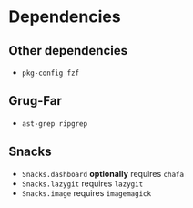 # Dependencies

## Other dependencies

- `pkg-config fzf`

## Grug-Far

- `ast-grep ripgrep`

## Snacks

- `Snacks.dashboard` **optionally** requires `chafa`
- `Snacks.lazygit` requires `lazygit`
- `Snacks.image` requires `imagemagick`
